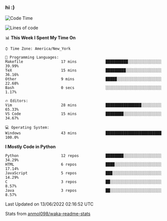 ### hi :)

<!--START_SECTION:waka-->
![Code Time](http://img.shields.io/badge/Code%20Time-0%20secs-blue)

![Lines of code](https://img.shields.io/badge/From%20Hello%20World%20I%27ve%20Written-599%20Thousand%20lines%20of%20code-blue)

📊 **This Week I Spent My Time On** 

```text
⌚︎ Time Zone: America/New_York

💬 Programming Languages: 
Makefile                 17 mins             ██████████░░░░░░░░░░░░░░░   39.99% 
TeX                      15 mins             █████████░░░░░░░░░░░░░░░░   36.16% 
Other                    9 mins              █████░░░░░░░░░░░░░░░░░░░░   22.68% 
Bash                     0 secs              ░░░░░░░░░░░░░░░░░░░░░░░░░   1.17%

🔥 Editors: 
Vim                      28 mins             ████████████████░░░░░░░░░   65.33% 
VS Code                  15 mins             ████████░░░░░░░░░░░░░░░░░   34.67%

💻 Operating System: 
Windows                  43 mins             █████████████████████████   100.0%

```

**I Mostly Code in Python** 

```text
Python                   12 repos            ████████░░░░░░░░░░░░░░░░░   34.29% 
HTML                     6 repos             ████░░░░░░░░░░░░░░░░░░░░░   17.14% 
JavaScript               5 repos             ███░░░░░░░░░░░░░░░░░░░░░░   14.29% 
C                        3 repos             ██░░░░░░░░░░░░░░░░░░░░░░░   8.57% 
Java                     3 repos             ██░░░░░░░░░░░░░░░░░░░░░░░   8.57%

```



 Last Updated on 13/06/2022 02:16:52 UTC
<!--END_SECTION:waka-->

Stats from [anmol098/waka-readme-stats](https://github.com/anmol098/waka-readme-stats)